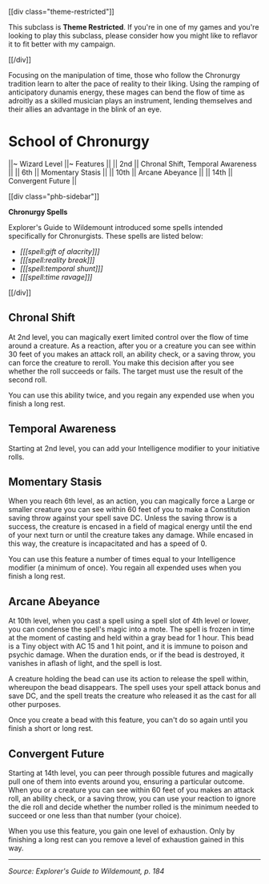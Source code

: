 [[div class="theme-restricted"]]

This subclass is **Theme Restricted**. If you're in one of my games and you're looking to play this subclass, please consider how you might like to reflavor it to fit better with my campaign.
 
[[/div]]

Focusing on the manipulation of time, those who follow the Chronurgy tradition learn to alter the pace of reality to their liking. Using the ramping of anticipatory dunamis energy, these mages can bend the flow of time as adroitly as a skilled musician plays an instrument, lending themselves and their allies an advantage in the blink of an eye.

# School of Chronurgy

||~ Wizard Level ||~ Features ||
|| 2nd || Chronal Shift, Temporal Awareness ||
|| 6th || Momentary Stasis ||
|| 10th || Arcane Abeyance ||
|| 14th || Convergent Future ||

[[div class="phb-sidebar"]]

**Chronurgy Spells**

Explorer's Guide to Wildemount introduced some spells intended specifically for Chronurgists. These spells are listed below: 

* _[[[spell:gift of alacrity]]]_
* _[[[spell:reality break]]]_
* _[[[spell:temporal shunt]]]_
* _[[[spell:time ravage]]]_

[[/div]]

## Chronal Shift

At 2nd level, you can magically exert limited control over the flow of time around a creature. As a reaction, after you or a creature you can see within 30 feet of you makes an attack roll, an ability check, or a saving throw, you can force the creature to reroll. You make this decision after you see whether the roll succeeds or fails. The target must use the result of the second roll.

You can use this ability twice, and you regain any expended use when you finish a long rest.

## Temporal Awareness

Starting at 2nd level, you can add your Intelligence modifier to your initiative rolls.

## Momentary Stasis

When you reach 6th level, as an action, you can magically force a Large or smaller creature you can see within 60 feet of you to make a Constitution saving throw against your spell save DC. Unless the saving throw is a success, the creature is encased in a field of magical energy until the end of your next turn or until the creature takes any damage. While encased in this way, the creature is incapacitated and has a speed of 0.

You can use this feature a number of times equal to your Intelligence modifier (a minimum of once). You regain all expended uses when you finish a long rest.

## Arcane Abeyance

At 10th level, when you cast a spell using a spell slot of 4th level or lower, you can condense the spell's magic into a mote. The spell is frozen in time at the moment of casting and held within a gray bead for 1 hour. This bead is a Tiny object with AC 15 and 1 hit point, and it is immune to poison and psychic damage. When the duration ends, or if the bead is destroyed, it vanishes in aflash of light, and the spell is lost.

A creature holding the bead can use its action to release the spell within, whereupon the bead disappears. The spell uses your spell attack bonus and save DC, and the spell treats the creature who released it as the cast for all other purposes.

Once you create a bead with this feature, you can't do so again until you finish a short or long rest.

## Convergent Future

Starting at 14th level, you can peer through possible futures and magically pull one of them into events around you, ensuring a particular outcome. When you or a creature you can see within 60 feet of you makes an attack roll, an ability check, or a saving throw, you can use your reaction to ignore the die roll and decide whether the number rolled is the minimum needed to succeed or one less than that number (your choice).

When you use this feature, you gain one level of exhaustion. Only by finishing a long rest can you remove a level of exhaustion gained in this way.

----

*Source: Explorer's Guide to Wildemount, p. 184*
